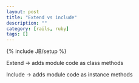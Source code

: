 ```yaml
---
layout: post
title: "Extend vs include"
description: ""
category: [rails, ruby]
tags: []
---
```

{% include JB/setup %}


Extend -> adds module code as class methods

Include -> adds module code as instance methods

